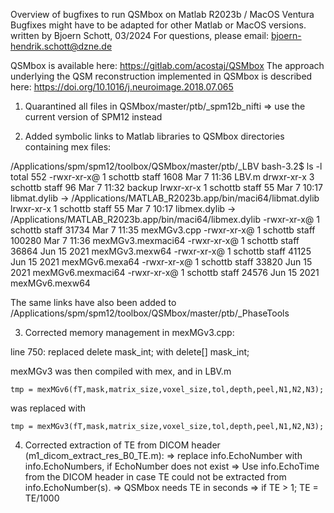 Overview of bugfixes to run QSMbox on Matlab R2023b / MacOS Ventura
Bugfixes might have to be adapted for other Matlab or MacOS versions.
written by Bjoern Schott, 03/2024
For questions, please email: bjoern-hendrik.schott@dzne.de

QSMbox is available here: https://gitlab.com/acostaj/QSMbox
The approach underlying the QSM reconstruction implemented in QSMbox is described here:
https://doi.org/10.1016/j.neuroimage.2018.07.065

1. Quarantined all files in QSMbox/master/ptb/_spm12b_nifti
=> use the current version of SPM12 instead


2. Added symbolic links to Matlab libraries to QSMbox directories containing mex files:

/Applications/spm/spm12/toolbox/QSMbox/master/ptb/_LBV
bash-3.2$ ls -l
total 552
-rwxr-xr-x@ 1 schottb  staff    1608 Mar  7 11:36 LBV.m
drwxr-xr-x  3 schottb  staff      96 Mar  7 11:32 backup
lrwxr-xr-x  1 schottb  staff      55 Mar  7 10:17 libmat.dylib -> /Applications/MATLAB_R2023b.app/bin/maci64/libmat.dylib
lrwxr-xr-x  1 schottb  staff      55 Mar  7 10:17 libmex.dylib -> /Applications/MATLAB_R2023b.app/bin/maci64/libmex.dylib
-rwxr-xr-x@ 1 schottb  staff   31734 Mar  7 11:35 mexMGv3.cpp
-rwxr-xr-x@ 1 schottb  staff  100280 Mar  7 11:36 mexMGv3.mexmaci64
-rwxr-xr-x@ 1 schottb  staff   36864 Jun 15  2021 mexMGv3.mexw64
-rwxr-xr-x@ 1 schottb  staff   41125 Jun 15  2021 mexMGv6.mexa64
-rwxr-xr-x@ 1 schottb  staff   33820 Jun 15  2021 mexMGv6.mexmaci64
-rwxr-xr-x@ 1 schottb  staff   24576 Jun 15  2021 mexMGv6.mexw64

The same links have also been added to 
/Applications/spm/spm12/toolbox/QSMbox/master/ptb/_PhaseTools


3. Corrected memory management in mexMGv3.cpp:

line 750: replaced 
	delete mask_int; 
with
	delete[] mask_int;

mexMGv3 was then compiled with mex, and in LBV.m

	tmp = mexMGv6(fT,mask,matrix_size,voxel_size,tol,depth,peel,N1,N2,N3);
was replaced with

	tmp = mexMGv3(fT,mask,matrix_size,voxel_size,tol,depth,peel,N1,N2,N3);


4. Corrected extraction of TE from DICOM header (m1_dicom_extract_res_B0_TE.m):
=> replace info.EchoNumber with info.EchoNumbers, if EchoNumber does not exist
=> Use info.EchoTime from the DICOM header in case TE could not be extracted from info.EchoNumber(s).
=> QSMbox needs TE in seconds => if TE > 1; TE = TE/1000 
